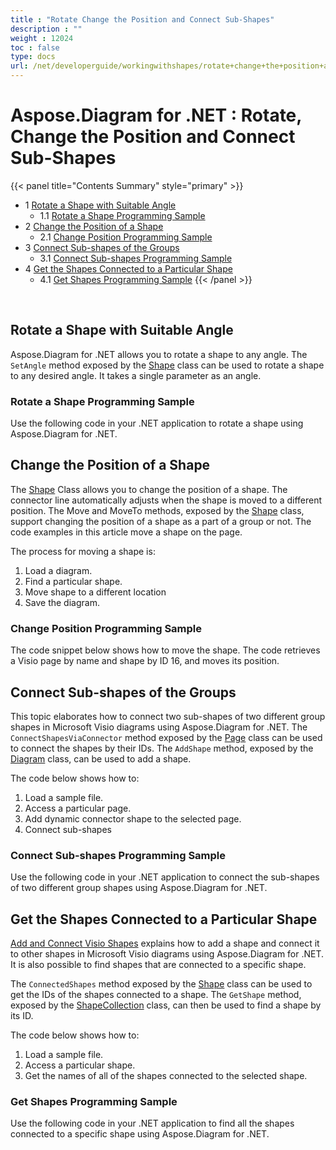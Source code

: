 ```yaml
---
title : "Rotate Change the Position and Connect Sub-Shapes" 
description : "" 
weight : 12024 
toc : false
type: docs
url: /net/developerguide/workingwithshapes/rotate+change+the+position+and+connect+sub-shapes/
---
```


# Aspose.Diagram for .NET : Rotate, Change the Position and Connect Sub-Shapes


{{< panel title="Contents Summary" style="primary" >}}
*   1 [Rotate a Shape with Suitable Angle](#rotate-a-shape-with-suitable-angle)
    *   1.1 [Rotate a Shape Programming Sample](#rotate-a-shape-programming-sample)
*   2 [Change the Position of a Shape](#change-the-position-of-a-shape)
    *   2.1 [Change Position Programming Sample](#change-position-programming-sample)
*   3 [Connect Sub-shapes of the Groups](#connect-sub-shapes-of-the-groups)
    *   3.1 [Connect Sub-shapes Programming Sample](#connect-sub-shapes-programming-sample)
*   4 [Get the Shapes Connected to a Particular Shape](#get-the-shapes-connected-to-a-particular-shape)
    *   4.1 [Get Shapes Programming Sample](#get-shapes-programming-sample)
{{< /panel >}}
 

 

## Rotate a Shape with Suitable Angle

Aspose.Diagram for .NET allows you to rotate a shape to any angle. The `SetAngle` method exposed by the [Shape](http://www.aspose.com/api/net/diagram/aspose.diagram/shape) class can be used to rotate a shape to any desired angle. It takes a single parameter as an angle.

### Rotate a Shape Programming Sample

Use the following code in your .NET application to rotate a shape using Aspose.Diagram for .NET.

## Change the Position of a Shape

The [Shape](http://www.aspose.com/api/net/diagram/aspose.diagram/shape) Class allows you to change the position of a shape. The connector line automatically adjusts when the shape is moved to a different position. The Move and MoveTo methods, exposed by the [Shape](http://www.aspose.com/api/net/diagram/aspose.diagram/shape) class, support changing the position of a shape as a part of a group or not. The code examples in this article move a shape on the page.

The process for moving a shape is:

1.  Load a diagram.
2.  Find a particular shape.
3.  Move shape to a different location
4.  Save the diagram.

### Change Position Programming Sample

The code snippet below shows how to move the shape. The code retrieves a Visio page by name and shape by ID 16, and moves its position.

## Connect Sub-shapes of the Groups

This topic elaborates how to connect two sub-shapes of two different group shapes in Microsoft Visio diagrams using Aspose.Diagram for .NET. The `ConnectShapesViaConnector` method exposed by the [Page](http://www.aspose.com/api/net/diagram/aspose.diagram/page) class can be used to connect the shapes by their IDs. The `AddShape` method, exposed by the [Diagram](http://www.aspose.com/api/net/diagram/aspose.diagram/diagram) class, can be used to add a shape.

The code below shows how to:

1.  Load a sample file.
2.  Access a particular page.
3.  Add dynamic connector shape to the selected page.
4.  Connect sub-shapes

### Connect Sub-shapes Programming Sample

Use the following code in your .NET application to connect the sub-shapes of two different group shapes using Aspose.Diagram for .NET.

## Get the Shapes Connected to a Particular Shape

[Add and Connect Visio Shapes](/pages/createpage.action?spaceKey=diagramnet&title=Add+and+Connect+Visio+Shapes&linkCreation=true&fromPageId=18350178) explains how to add a shape and connect it to other shapes in Microsoft Visio diagrams using Aspose.Diagram for .NET. It is also possible to find shapes that are connected to a specific shape.

The `ConnectedShapes` method exposed by the [Shape](http://www.aspose.com/api/net/diagram/aspose.diagram/shape) class can be used to get the IDs of the shapes connected to a shape. The `GetShape` method, exposed by the [ShapeCollection](http://www.aspose.com/api/net/diagram/aspose.diagram/shapecollection) class, can then be used to find a shape by its ID.

The code below shows how to:

1.  Load a sample file.
2.  Access a particular shape.
3.  Get the names of all of the shapes connected to the selected shape.

### Get Shapes Programming Sample

Use the following code in your .NET application to find all the shapes connected to a specific shape using Aspose.Diagram for .NET.

